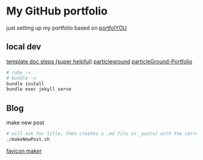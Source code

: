 # My GitHub portfolio

just setting up my portfolio based on [portfolYOU](https://YoussefRaafatNasry.github.io/portfolYOU/docs/)

## local dev

[template doc steps (super helpful)](https://youssefraafatnasry.github.io/portfolYOU/docs/)
[particleground](https://github.com/jnicol/particleground)
[particleGround-Portfolio](https://github.com/itsron143/ParticleGround-Portfolio)

```bash
# ruby -v
# bundle -v
bundle install
bundle exec jekyll serve
```

## Blog

make new post

```bash
# will ask for title, then creates a .md file in _posts/ with the correct date format in the filename
./makeNewPost.sh
```


[favicon maker](https://favicon.io/favicon-converter/)